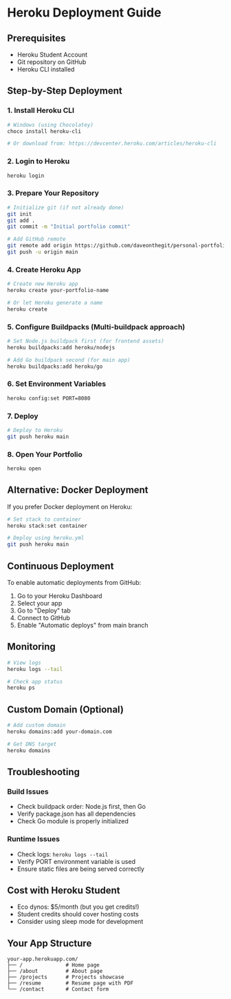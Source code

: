 # Heroku Deployment Guide

## Prerequisites
- Heroku Student Account 
- Git repository on GitHub
- Heroku CLI installed

## Step-by-Step Deployment

### 1. Install Heroku CLI
```bash
# Windows (using Chocolatey)
choco install heroku-cli

# Or download from: https://devcenter.heroku.com/articles/heroku-cli
```

### 2. Login to Heroku
```bash
heroku login
```

### 3. Prepare Your Repository
```bash
# Initialize git (if not already done)
git init
git add .
git commit -m "Initial portfolio commit"

# Add GitHub remote
git remote add origin https://github.com/daveonthegit/personal-portfolio.git
git push -u origin main
```

### 4. Create Heroku App
```bash
# Create new Heroku app
heroku create your-portfolio-name

# Or let Heroku generate a name
heroku create
```

### 5. Configure Buildpacks (Multi-buildpack approach)
```bash
# Set Node.js buildpack first (for frontend assets)
heroku buildpacks:add heroku/nodejs

# Add Go buildpack second (for main app)
heroku buildpacks:add heroku/go
```

### 6. Set Environment Variables
```bash
heroku config:set PORT=8080
```

### 7. Deploy
```bash
# Deploy to Heroku
git push heroku main
```

### 8. Open Your Portfolio
```bash
heroku open
```

## Alternative: Docker Deployment
If you prefer Docker deployment on Heroku:

```bash
# Set stack to container
heroku stack:set container

# Deploy using heroku.yml
git push heroku main
```

## Continuous Deployment
To enable automatic deployments from GitHub:

1. Go to your Heroku Dashboard
2. Select your app
3. Go to "Deploy" tab
4. Connect to GitHub
5. Enable "Automatic deploys" from main branch

## Monitoring
```bash
# View logs
heroku logs --tail

# Check app status
heroku ps
```

## Custom Domain (Optional)
```bash
# Add custom domain
heroku domains:add your-domain.com

# Get DNS target
heroku domains
```

## Troubleshooting

### Build Issues
- Check buildpack order: Node.js first, then Go
- Verify package.json has all dependencies
- Check Go module is properly initialized

### Runtime Issues
- Check logs: `heroku logs --tail`
- Verify PORT environment variable is used
- Ensure static files are being served correctly

## Cost with Heroku Student
- Eco dynos: $5/month (but you get credits!)
- Student credits should cover hosting costs
- Consider using sleep mode for development

## Your App Structure
```
your-app.herokuapp.com/
├── /              # Home page
├── /about         # About page  
├── /projects      # Projects showcase
├── /resume        # Resume page with PDF
└── /contact       # Contact form
```
